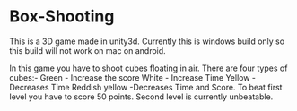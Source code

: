 # Box-Shooting
This is a 3D game made in unity3d. Currently this is windows build only so this build will not work on mac on android.

In this game you have to shoot cubes floating in air. There are four types of cubes:-
Green - Increase the score
White - Increase Time
Yellow - Decreases Time
Reddish yellow -Decreases Time and Score.
To beat first level you have to score 50 points.
Second level is currently unbeatable.
